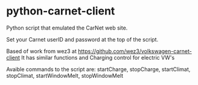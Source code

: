 # python-carnet-client
Python script that emulated the CarNet web site.

Set your Carnet userID and password at the top of the script.

Based of work from wez3 at https://github.com/wez3/volkswagen-carnet-client
It has similar functions and Charging control for electric VW's

Avaible commands to the script are:
  startCharge, stopCharge, startClimat, stopClimat, startWindowMelt, stopWindowMelt
